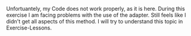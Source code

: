 Unfortuantely, my Code does not work properly, as it is here.
During this exercise I am facing problems with the use of the adapter. Still feels like I didn't get all aspects of this method.  I will try to understand this topic in Exercise-Lessons.
